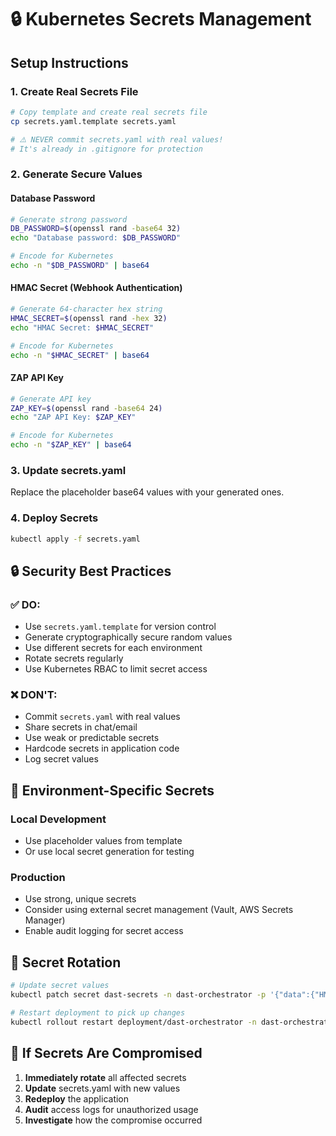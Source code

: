 # 🔒 Kubernetes Secrets Management

## Setup Instructions

### 1. Create Real Secrets File
```bash
# Copy template and create real secrets file
cp secrets.yaml.template secrets.yaml

# ⚠️ NEVER commit secrets.yaml with real values!
# It's already in .gitignore for protection
```

### 2. Generate Secure Values

#### Database Password
```bash
# Generate strong password
DB_PASSWORD=$(openssl rand -base64 32)
echo "Database password: $DB_PASSWORD"

# Encode for Kubernetes
echo -n "$DB_PASSWORD" | base64
```

#### HMAC Secret (Webhook Authentication)
```bash
# Generate 64-character hex string
HMAC_SECRET=$(openssl rand -hex 32)
echo "HMAC Secret: $HMAC_SECRET"

# Encode for Kubernetes  
echo -n "$HMAC_SECRET" | base64
```

#### ZAP API Key
```bash
# Generate API key
ZAP_KEY=$(openssl rand -base64 24)
echo "ZAP API Key: $ZAP_KEY"

# Encode for Kubernetes
echo -n "$ZAP_KEY" | base64
```

### 3. Update secrets.yaml
Replace the placeholder base64 values with your generated ones.

### 4. Deploy Secrets
```bash
kubectl apply -f secrets.yaml
```

## 🔒 Security Best Practices

### ✅ DO:
- Use `secrets.yaml.template` for version control
- Generate cryptographically secure random values
- Use different secrets for each environment
- Rotate secrets regularly
- Use Kubernetes RBAC to limit secret access

### ❌ DON'T:
- Commit `secrets.yaml` with real values
- Share secrets in chat/email
- Use weak or predictable secrets
- Hardcode secrets in application code
- Log secret values

## 🔧 Environment-Specific Secrets

### Local Development
- Use placeholder values from template
- Or use local secret generation for testing

### Production
- Use strong, unique secrets
- Consider using external secret management (Vault, AWS Secrets Manager)
- Enable audit logging for secret access

## 🔄 Secret Rotation

```bash
# Update secret values
kubectl patch secret dast-secrets -n dast-orchestrator -p '{"data":{"HMAC_SECRET":"'$(echo -n "new-secret" | base64)'"}}'

# Restart deployment to pick up changes
kubectl rollout restart deployment/dast-orchestrator -n dast-orchestrator
```

## 🚨 If Secrets Are Compromised

1. **Immediately rotate** all affected secrets
2. **Update** secrets.yaml with new values
3. **Redeploy** the application
4. **Audit** access logs for unauthorized usage
5. **Investigate** how the compromise occurred
